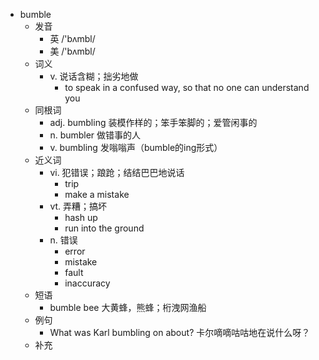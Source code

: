 - bumble
  - 发音
    - 英 /'bʌmbl/
    - 美 /'bʌmbl/
  - 词义
    - v. 说话含糊；拙劣地做
      - to speak in a confused way, so that no one can understand you
  - 同根词
    - adj. bumbling 装模作样的；笨手笨脚的；爱管闲事的
    - n. bumbler 做错事的人
    - v. bumbling 发嗡嗡声（bumble的ing形式）
  - 近义词
    - vi. 犯错误；踉跄；结结巴巴地说话
      - trip
      - make a mistake
    - vt. 弄糟；搞坏
      - hash up
      - run into the ground
    - n. 错误
      - error
      - mistake
      - fault
      - inaccuracy
  - 短语
    - bumble bee 大黄蜂，熊蜂；桁洩网渔船
  - 例句
    - What was Karl bumbling on about? 卡尔嘀嘀咕咕地在说什么呀？
  - 补充